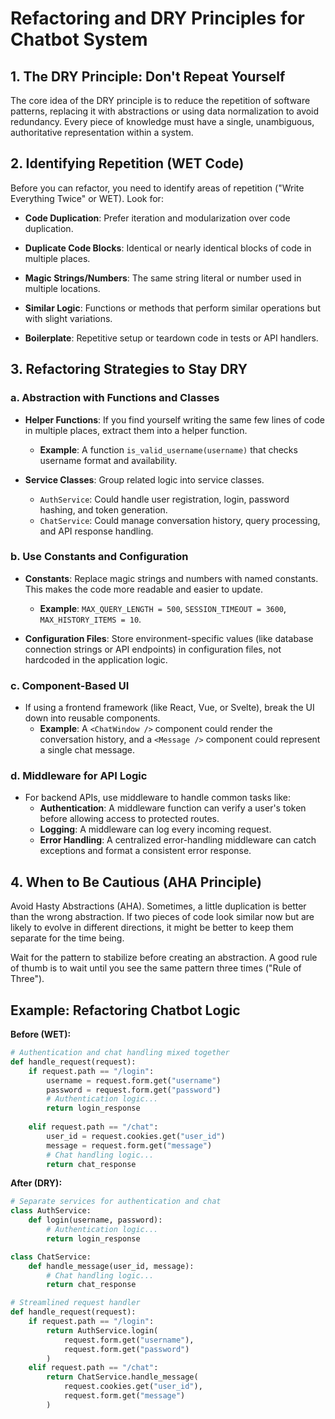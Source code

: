 # Refactoring and DRY Principles for Chatbot System

## 1. The DRY Principle: Don't Repeat Yourself

The core idea of the DRY principle is to reduce the repetition of software patterns, replacing it with abstractions or using data normalization to avoid redundancy. Every piece of knowledge must have a single, unambiguous, authoritative representation within a system.

## 2. Identifying Repetition (WET Code)

Before you can refactor, you need to identify areas of repetition ("Write Everything Twice" or WET). Look for:

- **Code Duplication**: Prefer iteration and modularization over code duplication.

- **Duplicate Code Blocks**: Identical or nearly identical blocks of code in multiple places.
- **Magic Strings/Numbers**: The same string literal or number used in multiple locations.
- **Similar Logic**: Functions or methods that perform similar operations but with slight variations.
- **Boilerplate**: Repetitive setup or teardown code in tests or API handlers.

## 3. Refactoring Strategies to Stay DRY

### a. Abstraction with Functions and Classes

- **Helper Functions**: If you find yourself writing the same few lines of code in multiple places, extract them into a helper function.
  - **Example**: A function `is_valid_username(username)` that checks username format and availability.

- **Service Classes**: Group related logic into service classes.
  - `AuthService`: Could handle user registration, login, password hashing, and token generation.
  - `ChatService`: Could manage conversation history, query processing, and API response handling.

### b. Use Constants and Configuration

- **Constants**: Replace magic strings and numbers with named constants. This makes the code more readable and easier to update.
  - **Example**: `MAX_QUERY_LENGTH = 500`, `SESSION_TIMEOUT = 3600`, `MAX_HISTORY_ITEMS = 10`.

- **Configuration Files**: Store environment-specific values (like database connection strings or API endpoints) in configuration files, not hardcoded in the application logic.

### c. Component-Based UI

- If using a frontend framework (like React, Vue, or Svelte), break the UI down into reusable components.
  - **Example**: A `<ChatWindow />` component could render the conversation history, and a `<Message />` component could represent a single chat message.

### d. Middleware for API Logic

- For backend APIs, use middleware to handle common tasks like:
  - **Authentication**: A middleware function can verify a user's token before allowing access to protected routes.
  - **Logging**: A middleware can log every incoming request.
  - **Error Handling**: A centralized error-handling middleware can catch exceptions and format a consistent error response.

## 4. When to Be Cautious (AHA Principle)

Avoid Hasty Abstractions (AHA). Sometimes, a little duplication is better than the wrong abstraction. If two pieces of code look similar now but are likely to evolve in different directions, it might be better to keep them separate for the time being.

Wait for the pattern to stabilize before creating an abstraction. A good rule of thumb is to wait until you see the same pattern three times ("Rule of Three").

## Example: Refactoring Chatbot Logic

**Before (WET):**

```python
# Authentication and chat handling mixed together
def handle_request(request):
    if request.path == "/login":
        username = request.form.get("username")
        password = request.form.get("password")
        # Authentication logic...
        return login_response
    
    elif request.path == "/chat":
        user_id = request.cookies.get("user_id")
        message = request.form.get("message")
        # Chat handling logic...
        return chat_response
```

**After (DRY):**

```python
# Separate services for authentication and chat
class AuthService:
    def login(username, password):
        # Authentication logic...
        return login_response

class ChatService:
    def handle_message(user_id, message):
        # Chat handling logic...
        return chat_response

# Streamlined request handler
def handle_request(request):
    if request.path == "/login":
        return AuthService.login(
            request.form.get("username"),
            request.form.get("password")
        )
    elif request.path == "/chat":
        return ChatService.handle_message(
            request.cookies.get("user_id"),
            request.form.get("message")
        )
```
